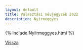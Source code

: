 ```yaml
---
layout: default
title: Választási névjegyzék 2022
description: Nyírmeggyes
---
```


{% include Nyiirmeggyes.html %}

[Vissza](./)